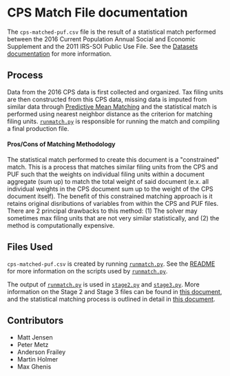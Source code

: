 # CPS Match File documentation

The `cps-matched-puf.csv` file is the result of a statistical match performed between the 2016 Current Population Annual Social and Economic Supplement and the 2011 IRS-SOI Public Use File. See the [Datasets documentation](../datasets.md#input-files) for more information.


## Process

Data from the 2016 CPS data is first collected and organized. Tax filing units are then constructed from this CPS data, missing data is imputed from similar data through [Predictive Mean Matching](https://stefvanbuuren.name/fimd/sec-pmm.html) and the statistical match is performed using nearest neighbor distance as the criterion for matching filing units. [`runmatch.py`](Matching/runmatch.py) is responsible for running the match and compiling a final production file.



#### Pros/Cons of Matching Methodology

The statistical match performed to create this document is a "constrained" match. This is a process that matches similar filing units from the CPS and PUF such that the weights on individual filing units within a document aggregate (sum up) to match the total weight of said document (e.x. all individual weights in the CPS document sum up to the weight of the CPS document itself). The benefit of this constrained matching approach is it retains original disributions of variables from within the CPS and PUF files. There are 2 principal drawbacks to this method: (1) The solver may sometimes max filing units that are not very similar statistically, and (2) the method is computationally expensive.



## Files Used

`cps-matched-puf.csv` is created by running [`runmatch.py`](Matching/runmatch.py). See the [README](README.md) for more information on the scripts used by [`runmatch.py`](Matching/runmatch.py).

The output of [`runmatch.py`](Matching/runmatch.py) is used in [`stage2.py`](../puf_stage2/stage2.py) and [`stage3.py`](../puf_stage3/stage3.py). More information on the Stage 2 and Stage 3 files can be found in [this document](./puf_stage3/doc/puf_stage3.md), and the statistical matching process is outlined in detail in [this document](doc/MatchingDocumentationRevised.pdf).



## Contributors

- Matt Jensen
- Peter Metz
- Anderson Frailey
- Martin Holmer
- Max Ghenis


